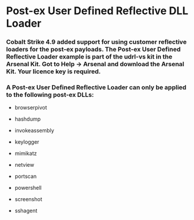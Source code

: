 # Post-ex User Defined Reflective DLL Loader

### Cobalt Strike 4.9 added support for using customer reflective loaders for the post-ex payloads. The Post-ex User Defined Reflective Loader example is part of the udrl-vs kit in the Arsenal Kit. Got to Help -> Arsenal and download the Arsenal Kit. Your licence key is required.

### A Post-ex User Defined Reflective Loader can only be applied to the following post-ex DLLs:


- browserpivot

- hashdump

- invokeassembly

- keylogger

- mimikatz

- netview

- portscan

- powershell

- screenshot

- sshagent

